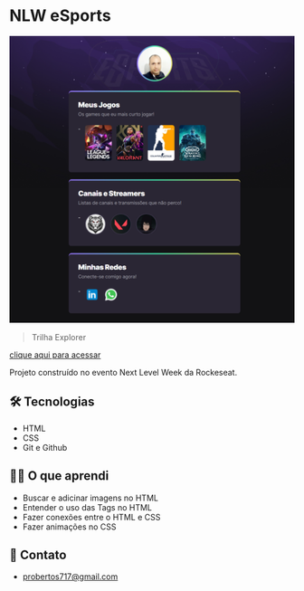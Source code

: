 # NLW eSports

![preview](./.github/preview.png)


> Trilha Explorer

[clique aqui para acessar](https://prdsilva80.github.io/nlw-eSports-explorer/)

Projeto construído no evento Next Level Week da Rockeseat.

## 🛠️ Tecnologias

- HTML
- CSS
- Git e Github

## 👨‍🎓 O que aprendi
- Buscar e adicinar imagens no HTML
- Entender o uso das Tags no HTML
- Fazer conexões entre o HTML e CSS
- Fazer animações no CSS

## 🔗 Contato

- probertos717@gmail.com